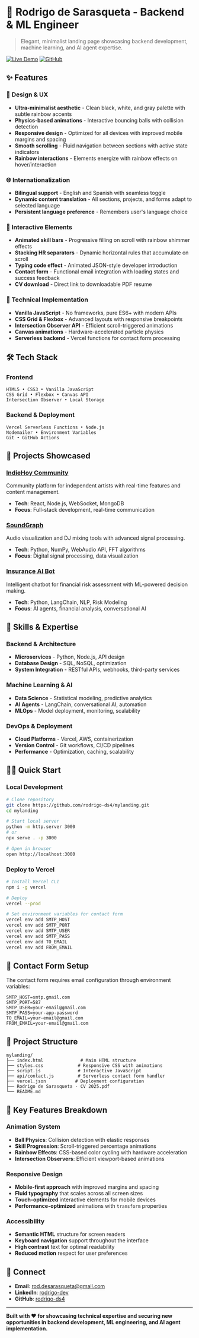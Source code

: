 # 🚀 Rodrigo de Sarasqueta - Backend & ML Engineer

> Elegant, minimalist landing page showcasing backend development, machine learning, and AI agent expertise.

[![Live Demo](https://img.shields.io/badge/Live-Demo-brightgreen?style=for-the-badge)](https://rodrigo-landing.vercel.app)
[![GitHub](https://img.shields.io/badge/GitHub-Repository-black?style=for-the-badge&logo=github)](https://github.com/rodrigo-ds4/mylanding)

## ✨ Features

### 🎨 **Design & UX**
- **Ultra-minimalist aesthetic** - Clean black, white, and gray palette with subtle rainbow accents
- **Physics-based animations** - Interactive bouncing balls with collision detection
- **Responsive design** - Optimized for all devices with improved mobile margins and spacing
- **Smooth scrolling** - Fluid navigation between sections with active state indicators
- **Rainbow interactions** - Elements energize with rainbow effects on hover/interaction

### 🌐 **Internationalization**
- **Bilingual support** - English and Spanish with seamless toggle
- **Dynamic content translation** - All sections, projects, and forms adapt to selected language
- **Persistent language preference** - Remembers user's language choice

### 🔧 **Interactive Elements**
- **Animated skill bars** - Progressive filling on scroll with rainbow shimmer effects
- **Stacking HR separators** - Dynamic horizontal rules that accumulate on scroll
- **Typing code effect** - Animated JSON-style developer introduction
- **Contact form** - Functional email integration with loading states and success feedback
- **CV download** - Direct link to downloadable PDF resume

### 📱 **Technical Implementation**
- **Vanilla JavaScript** - No frameworks, pure ES6+ with modern APIs
- **CSS Grid & Flexbox** - Advanced layouts with responsive breakpoints
- **Intersection Observer API** - Efficient scroll-triggered animations
- **Canvas animations** - Hardware-accelerated particle physics
- **Serverless backend** - Vercel functions for contact form processing

## 🛠️ Tech Stack

### **Frontend**
```
HTML5 • CSS3 • Vanilla JavaScript
CSS Grid • Flexbox • Canvas API
Intersection Observer • Local Storage
```

### **Backend & Deployment**
```
Vercel Serverless Functions • Node.js
Nodemailer • Environment Variables
Git • GitHub Actions
```

## 🚀 Projects Showcased

### **[IndieHoy Community](https://github.com/rodrigo-ds4/IndieHoyCommunity)**
Community platform for independent artists with real-time features and content management.
- **Tech**: React, Node.js, WebSocket, MongoDB
- **Focus**: Full-stack development, real-time communication

### **[SoundGraph](https://github.com/rodrigo-ds4/soundgraph)**
Audio visualization and DJ mixing tools with advanced signal processing.
- **Tech**: Python, NumPy, WebAudio API, FFT algorithms
- **Focus**: Digital signal processing, data visualization

### **[Insurance AI Bot](https://github.com/rodrigo-ds4/InsuranceAIBot)**
Intelligent chatbot for financial risk assessment with ML-powered decision making.
- **Tech**: Python, LangChain, NLP, Risk Modeling
- **Focus**: AI agents, financial analysis, conversational AI

## 💼 Skills & Expertise

### **Backend & Architecture**
- **Microservices** - Python, Node.js, API design
- **Database Design** - SQL, NoSQL, optimization
- **System Integration** - RESTful APIs, webhooks, third-party services

### **Machine Learning & AI**
- **Data Science** - Statistical modeling, predictive analytics
- **AI Agents** - LangChain, conversational AI, automation
- **MLOps** - Model deployment, monitoring, scalability

### **DevOps & Deployment**
- **Cloud Platforms** - Vercel, AWS, containerization
- **Version Control** - Git workflows, CI/CD pipelines
- **Performance** - Optimization, caching, scalability

## 🏃‍♂️ Quick Start

### **Local Development**
```bash
# Clone repository
git clone https://github.com/rodrigo-ds4/mylanding.git
cd mylanding

# Start local server
python -m http.server 3000
# or
npx serve . -p 3000

# Open in browser
open http://localhost:3000
```

### **Deploy to Vercel**
```bash
# Install Vercel CLI
npm i -g vercel

# Deploy
vercel --prod

# Set environment variables for contact form
vercel env add SMTP_HOST
vercel env add SMTP_PORT  
vercel env add SMTP_USER
vercel env add SMTP_PASS
vercel env add TO_EMAIL
vercel env add FROM_EMAIL
```

## 📧 Contact Form Setup

The contact form requires email configuration through environment variables:

```env
SMTP_HOST=smtp.gmail.com
SMTP_PORT=587
SMTP_USER=your-email@gmail.com
SMTP_PASS=your-app-password
TO_EMAIL=your-email@gmail.com
FROM_EMAIL=your-email@gmail.com
```

## 📁 Project Structure

```
mylanding/
├── index.html              # Main HTML structure
├── styles.css             # Responsive CSS with animations
├── script.js              # Interactive JavaScript
├── api/contact.js         # Serverless contact form handler
├── vercel.json           # Deployment configuration
├── Rodrigo de Sarasqueta - CV 2025.pdf
└── README.md
```

## 🎯 Key Features Breakdown

### **Animation System**
- **Ball Physics**: Collision detection with elastic responses
- **Skill Progression**: Scroll-triggered percentage animations
- **Rainbow Effects**: CSS-based color cycling with hardware acceleration
- **Intersection Observers**: Efficient viewport-based animations

### **Responsive Design**
- **Mobile-first approach** with improved margins and spacing
- **Fluid typography** that scales across all screen sizes  
- **Touch-optimized** interactive elements for mobile devices
- **Performance-optimized** animations with `transform` properties

### **Accessibility**
- **Semantic HTML** structure for screen readers
- **Keyboard navigation** support throughout the interface
- **High contrast** text for optimal readability
- **Reduced motion** respect for user preferences

## 🔗 Connect

- **Email**: rod.desarasqueta@gmail.com
- **LinkedIn**: [rodrigo-dev](https://www.linkedin.com/in/rodrigo-dev/)
- **GitHub**: [rodrigo-ds4](https://github.com/rodrigo-ds4/)

---

**Built with ❤️ for showcasing technical expertise and securing new opportunities in backend development, ML engineering, and AI agent implementation.** 